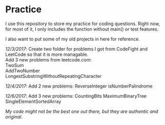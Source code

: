 # Practice

I use this repository to store my practice for coding questions. Right now, for most of it, I only includes the function without main() or test features.

I also want to put some of my old projects in here for reference.

_12/3/2017_: 
Create two folder for problems I got from CodeFight and LeetCode so that it is more managable.  
Add 3 new problems from leetcode.com:   
    TwoSum  
    AddTwoNumber  
    LongestSubstringWithoutRepeatingCharacter  

_12/4/2017_:
Add 2 new problems:
	ReverseInteger
	isNumberPalindrome

_12/6/2017_:
Add 3 new problems:
	CountingBits
	MaximumBinaryTree
	SingleElementSortedArray
	
	
_My code might not be the best one out there, but they are authentic and original._
